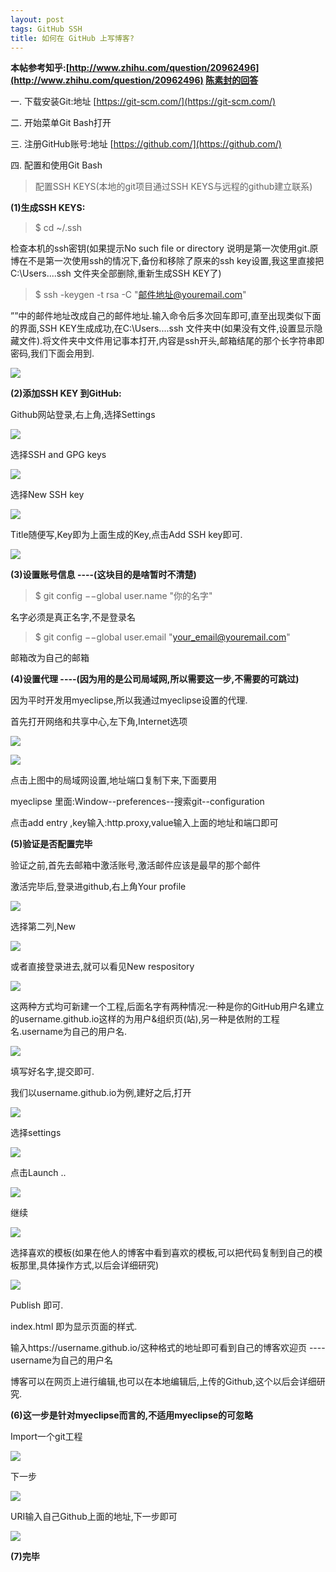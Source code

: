 ```yaml
---
layout: post
tags: GitHub SSH
title: 如何在 GitHub 上写博客?
---
```


**本帖参考知乎:[http://www.zhihu.com/question/20962496](http://www.zhihu.com/question/20962496) [陈素封的回答](http://cnfeat.com/blog/2014/05/10/how-to-build-a-blog/ )**

一. 下载安装Git:地址 [https://git-scm.com/](https://git-scm.com/)

二. 开始菜单Git Bash打开

三. 注册GitHub账号:地址 [https://github.com/](https://github.com/)

四. 配置和使用Git Bash

> 配置SSH KEYS(本地的git项目通过SSH KEYS与远程的github建立联系)
    
**(1)生成SSH KEYS:**

> $ cd ~/.ssh    

检查本机的ssh密钥(如果提示No such file or directory 说明是第一次使用git.原博在不是第一次使用ssh的情况下,备份和移除了原来的ssh key设置,我这里直接把C:\Users\...\.ssh  文件夹全部删除,重新生成SSH KEY了)

> $ ssh -keygen -t rsa -C "邮件地址@youremail.com"    

””中的邮件地址改成自己的邮件地址.输入命令后多次回车即可,直至出现类似下面的界面,SSH KEY生成成功,在C:\Users\...\.ssh   文件夹中(如果没有文件,设置显示隐藏文件).将文件夹中文件用记事本打开,内容是ssh开头,邮箱结尾的那个长字符串即密码,我们下面会用到.

![](/assets/img/2016-05-06-GitHub/1.png)

**(2)添加SSH KEY 到GitHub:**

Github网站登录,右上角,选择Settings

![](/assets/img/2016-05-06-GitHub/2.png)

选择SSH and GPG keys

![](/assets/img/2016-05-06-GitHub/3.png)

选择New SSH key

![](/assets/img/2016-05-06-GitHub/4.png)

Title随便写,Key即为上面生成的Key,点击Add SSH key即可.

![](/assets/img/2016-05-06-GitHub/5.png)

**(3)设置账号信息    ----(这块目的是啥暂时不清楚)**

> $ git config &minus;&minus;global user.name "你的名字" 

名字必须是真正名字,不是登录名

> $ git config &minus;&minus;global user.email "your_email@youremail.com"  

邮箱改为自己的邮箱

**(4)设置代理    ----(因为用的是公司局域网,所以需要这一步,不需要的可跳过)**

因为平时开发用myeclipse,所以我通过myeclipse设置的代理.

首先打开网络和共享中心,左下角,Internet选项

![](/assets/img/2016-05-06-GitHub/6.png)

![](/assets/img/2016-05-06-GitHub/7.png)

点击上图中的局域网设置,地址端口复制下来,下面要用

myeclipse 里面:Window--preferences--搜索git--configuration

点击add entry ,key输入:http.proxy,value输入上面的地址和端口即可

**(5)验证是否配置完毕**

验证之前,首先去邮箱中激活账号,激活邮件应该是最早的那个邮件

激活完毕后,登录进github,右上角Your profile

![](/assets/img/2016-05-06-GitHub/8.png)

选择第二列,New

![](/assets/img/2016-05-06-GitHub/9.png)

或者直接登录进去,就可以看见New respository

![](/assets/img/2016-05-06-GitHub/10.png)

这两种方式均可新建一个工程,后面名字有两种情况:一种是你的GitHub用户名建立的username.github.io这样的为用户&组织页(站),另一种是依附的工程名.username为自己的用户名.

![](/assets/img/2016-05-06-GitHub/11.png)

填写好名字,提交即可.

我们以username.github.io为例,建好之后,打开

![](/assets/img/2016-05-06-GitHub/12.png)

选择settings

![](/assets/img/2016-05-06-GitHub/13.png)

点击Launch ..

![](/assets/img/2016-05-06-GitHub/14.png)

继续

![](/assets/img/2016-05-06-GitHub/15.png)

选择喜欢的模板(如果在他人的博客中看到喜欢的模板,可以把代码复制到自己的模板那里,具体操作方式,以后会详细研究)

![](/assets/img/2016-05-06-GitHub/16.png)

Publish 即可.

index.html 即为显示页面的样式.

输入https://username.github.io/这种格式的地址即可看到自己的博客欢迎页    ----username为自己的用户名

博客可以在网页上进行编辑,也可以在本地编辑后,上传的Github,这个以后会详细研究.

**(6)这一步是针对myeclipse而言的,不适用myeclipse的可忽略**

Import一个git工程

![](/assets/img/2016-05-06-GitHub/17.png)

下一步

![](/assets/img/2016-05-06-GitHub/18.png)

URI输入自己Github上面的地址,下一步即可

![](/assets/img/2016-05-06-GitHub/19.png)

**(7)完毕**
